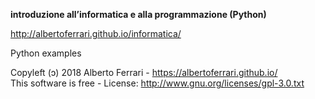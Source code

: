 **introduzione all’informatica e alla programmazione (Python)**

http://albertoferrari.github.io/informatica/

Python examples

Copyleft (ɔ) 2018 Alberto Ferrari - https://albertoferrari.github.io/  
This software is free - License: http://www.gnu.org/licenses/gpl-3.0.txt
